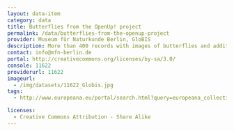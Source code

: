 ```yaml
---
layout: data-item
category: data
title: Butterflies from the OpenUp! project
permalink: /data/butterflies-from-the-openup-project
provider: Museum für Naturkunde Berlin, GloBIS
description: More than 400 records with images of butterflies and additional scientific information on scanned labels.
contact: info@mfn-berlin.de
portal: http://creativecommons.org/licenses/by-sa/3.0/
console: 11622
providerurl: 11622
imageurl:
  - /img/datasets/11622_Globis.jpg
tags:
  - http://www.europeana.eu/portal/search.html?query=europeana_collectionName%3A11622*&rows=12

licenses:
  - Creative Commons Attribution - Share Alike
---
```

